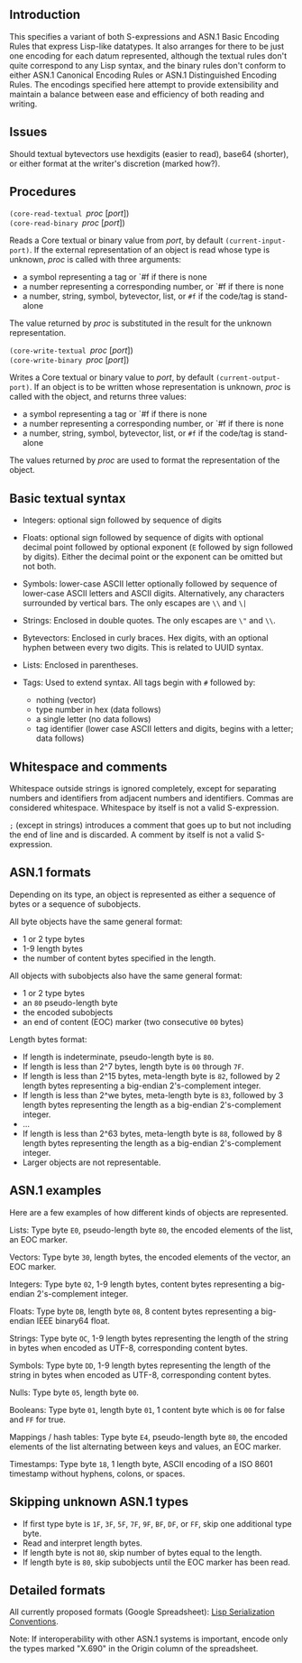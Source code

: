 ## Introduction

This specifies a variant of both S-expressions and
ASN.1 Basic Encoding Rules that express Lisp-like datatypes.
It also arranges for there to be just one encoding for each datum represented, although
the textual rules don't quite correspond to any Lisp syntax,
and the binary rules don't conform to either ASN.1 Canonical Encoding Rules
or ASN.1 Distinguished Encoding Rules.
The encodings specified here attempt to provide extensibility
and maintain a balance between ease and efficiency
of both reading and writing.

## Issues

Should textual bytevectors use hexdigits (easier to read), base64 (shorter),
or either format at the writer's discretion (marked how?).

## Procedures

`(core-read-textual `*proc* [*port*])  
`(core-read-binary `*proc* [*port*])

Reads a Core textual or binary value from *port*, by default `(current-input-port)`.
If the external representation of an object is read whose type is unknown,
*proc* is called with three arguments:

 * a symbol representing a tag
   or `#f if there is none
 * a number representing a corresponding number,
   or `#f if there is none
 * a number, string, symbol, bytevector, list,
   or `#f` if the code/tag is stand-alone
   
The value returned by *proc* is substituted
 in the result for the unknown representation.

`(core-write-textual `*proc* [*port*])  
`(core-write-binary `*proc* [*port*])

Writes a Core textual or binary value to *port*, by default `(current-output-port)`.
If an object is to be written whose representation is unknown,
*proc* is called with the object, and returns three values:

 * a symbol representing a tag
   or `#f if there is none
 * a number representing a corresponding number,
   or `#f if there is none
 * a number, string, symbol, bytevector, list,
   or `#f` if the code/tag is stand-alone
   
The values returned by *proc* are used to format
the representation of the object.

## Basic textual syntax

  * Integers: optional sign followed by sequence of digits
  
  * Floats: optional sign followed by sequence of digits with optional decimal point
    followed by optional exponent (`E` followed by sign followed by digits).
    Either the decimal point or the exponent can be omitted but not both.
    
  * Symbols: lower-case ASCII letter
    optionally followed by sequence of lower-case ASCII letters and ASCII digits.
    Alternatively, any characters surrounded by vertical bars.  The only escapes are `\\` and `\|`

  * Strings:  Enclosed in double quotes.  The only escapes are `\"` and `\\`.

  * Bytevectors:  Enclosed in curly braces.  Hex digits, with an optional hyphen
    between every two digits.  This is related to UUID syntax.

  * Lists: Enclosed in parentheses.

  * Tags: Used to extend syntax.  All tags begin with `#` followed by:
      * nothing (vector)
      * type number in hex (data follows)
      * a single letter (no data follows)
      * tag identifier (lower case ASCII letters and digits,
        begins with a letter; data follows)

## Whitespace and comments

Whitespace outside strings is ignored completely,
except for separating numbers and identifiers
from adjacent numbers and identifiers.
Commas are considered whitespace.
Whitespace by itself is not a valid S-expression.
  
`;` (except in strings) introduces a comment
that goes up to but not including the end of line and is discarded.
A comment by itself is not a valid S-expression.

## ASN.1 formats

Depending on its type, an object is represented as either a sequence
of bytes or a sequence of subobjects.

All byte objects have the same general format:

  * 1 or 2 type bytes
  * 1-9 length bytes
  * the number of content bytes specified in the length.

All objects with subobjects also have the same general format:

  * 1 or 2 type bytes
  * an `80` pseudo-length byte
  * the encoded subobjects
  * an end of content (EOC) marker (two consecutive <code>00</code> bytes)

Length bytes format:

  * If length is indeterminate, pseudo-length byte is `80`.
  * If length is less than 2^7 bytes, length byte is `00` through `7F`.
  * If length is less than 2^15 bytes, meta-length byte is `82`, followed by 2 length bytes
    representing a big-endian 2's-complement integer.
   * If length is less than 2^we bytes, meta-length byte is `83`, followed by 3 length bytes
    representing the length as a big-endian 2's-complement integer.
  * ...
  * If length is less than 2^63 bytes, meta-length byte is `88`, followed by 8 length bytes
    representing the length as a big-endian 2's-complement integer.
  * Larger objects are not representable.
  
## ASN.1 examples

Here are a few examples of how different kinds of objects are represented.

Lists:  Type byte `E0`,
pseudo-length byte `80`,
the encoded elements of the list,
an EOC marker.

Vectors:  Type byte `30`,
length bytes,
the encoded elements of the vector,
an EOC marker.

Integers:  Type byte `02`,
1-9 length bytes,
content bytes representing a big-endian 2's-complement integer.

Floats:  Type byte `DB`,
length byte `08`,
8 content bytes representing a big-endian IEEE binary64 float.

Strings:  Type byte `OC`,
1-9 length bytes representing the length of the string in bytes
when encoded as UTF-8,
corresponding content bytes.

Symbols:  Type byte `DD`,
1-9 length bytes representing the length of the string in bytes
when encoded as UTF-8,
corresponding content bytes.

Nulls:  Type byte `05`,
length byte `00`.

Booleans:  Type byte `01`,
length byte `01`,
1 content byte which is `00` for false and `FF` for true.

Mappings / hash tables:  Type byte `E4`,
pseudo-length byte `80`,
the encoded elements of the list
alternating between keys and values,
an EOC marker.

Timestamps: Type byte `18`,
1 length byte,
ASCII encoding of a ISO 8601 timestamp
without hyphens, colons, or spaces.

## Skipping unknown ASN.1 types

  * If first type byte is `1F`, `3F`, `5F`, `7F`, `9F`, `BF`, `DF`, or `FF`,
    skip one additional type byte.
  * Read and interpret length bytes.
  * If length byte is not `80`, skip number of bytes equal to the length.
  * If length byte is `80`, skip subobjects until the EOC marker has been read.
  
## Detailed formats

All currently proposed formats (Google Spreadsheet):
[Lisp Serialization Conventions](https://tinyurl.com/asn1-ler).

Note:  If interoperability with other ASN.1 systems is important, encode only
the types marked "X.690" in the Origin column of the spreadsheet.
